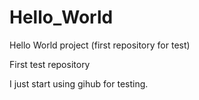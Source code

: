 # Hello_World
Hello World project (first repository for test)

First test repository

I just start using gihub for testing.

